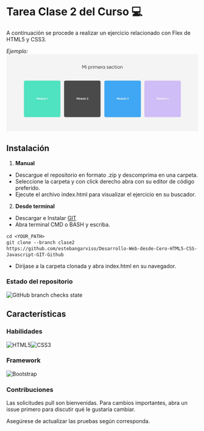 # Tarea Clase 2 del Curso 💻
A continuación se procede a realizar un ejercicio relacionado con Flex de HTML5 y CSS3.

*Ejemplo:*
![Ejemplo](https://github.com/estebangarviso/Desarrollo-Web-desde-Cero-HTML5-CSS-Javascript-GIT-Github/blob/clase2/assets/img/screen-task-clase-2.jpg?raw=true)

## Instalación
1. **Manual**
  - Descargue el repositorio en formato .zip y descomprima en una carpeta.
  - Seleccione la carpeta y con click derecho abra con su editor de código preferido.
  - Ejecute el archivo index.html para visualizar el ejercicio en su buscador.
2. **Desde terminal**
  - Descargar e Instalar [GIT](https://git-scm.com/downloads)
  - Abra terminal CMD o BASH y escriba.

```
cd <YOUR_PATH>
git clone --branch clase2 https://github.com/estebangarviso/Desarrollo-Web-desde-Cero-HTML5-CSS-Javascript-GIT-Github
```

  - Dirijase a la carpeta clonada y abra index.html en su navegador.
### Estado del repositorio

![GitHub branch checks state](https://img.shields.io/github/checks-status/estebangarviso/Desarrollo-Web-desde-Cero-HTML5-CSS-Javascript-GIT-Github/clase2?style=plastic)
## Características

### Habilidades

![HTML5](https://img.shields.io/badge/HTML5-passing-E34F26?style=social&logo=html5)![CSS3](https://img.shields.io/badge/CSS3-passing-1572B6?style=social&logo=css3)
### Framework

![Bootstrap](https://img.shields.io/badge/Framework-Bootstrap-7952B3?style=social&logo=bootstrap)

### Contribuciones

Las solicitudes pull son bienvenidas. Para cambios importantes, abra un issue primero para discutir qué le gustaría cambiar.

Asegúrese de actualizar las pruebas según corresponda.
